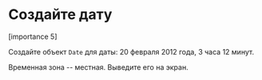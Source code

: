 # Создайте дату

[importance 5]

Создайте объект `Date` для даты: 20 февраля 2012 года, 3 часа 12 минут. 

Временная зона -- местная. Выведите его на экран.